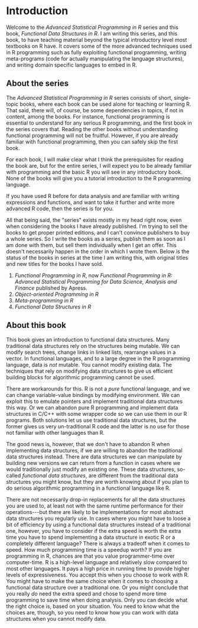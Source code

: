 
# Introduction

Welcome to the *Advanced Statistical Programming in R* series and this book, *Functional Data Structures in R*. I am writing this series, and this book, to have teaching material beyond the typical introductory level most textbooks on R have. It covers some of the more advanced techniques used in R programming such as fully exploiting functional programming, writing meta-programs (code for actually manipulating the language structures), and writing domain specific languages to embed in R.

## About the series

The *Advanced Statistical Programming in R* series consists of short, single-topic books, where each book can be used alone for teaching or learning R. That said, there will, of course, be some dependencies in topics, if not in content, among the books. For instance, functional programming is essential to understand for any serious R programming, and the first book in the series covers that. Reading the other books without understanding functional programming will not be fruitful. However, if you are already familiar with functional programming, then you can safely skip the first book.

For each book, I will make clear what I think the prerequisites for reading the book are, but for the entire series, I will expect you to be already familiar with programming and the basic R you will see in any introductory book. None of the books will give you a tutorial introduction to the R programming language.

If you have used R before for data analysis and are familiar with writing expressions and functions, and want to take it further and write more advanced R code, then the series is for you.

All that being said, the "series" exists mostly in my head right now, even when considering the books I have already published. I'm trying to sell the books to get proper printed editions, and I can't convince publishers to buy a whole series. So I write the books as a series, publish them as soon as I am done with them, but sell them individually when I get an offer. This doesn't necessarily happen in the order in which I wrote them. Below is the status of the books in series at the time I am writing this, with original titles and new titles for the books I have sold.

1. *Functional Programming in R*, now *Functional Programming in R: Advanced Statistical Programming for Data Science, Analysis and Finance* published by Apress.
2. *Object-oriented Programming in R*
3. *Meta-programming in R*
4. *Functional Data Structures in R*


## About this book

This book gives an introduction to functional data structures. Many traditional data structures rely on the structures being mutable. We can modify search trees, change links in linked lists, rearrange values in a vector. In functional languages, and to a large degree in the R programming language, data is *not* mutable. You cannot modify existing data. The techniques that rely on modifying data structures to give us efficient building blocks for algorithmic programming cannot be used.

There are workarounds for this. R is not a *pure* functional language, and we can change variable-value bindings by modifying environment. We can exploit this to emulate pointers and implement traditional data structures this way. Or we can abandon pure R programming and implement data structures in C/C++ with some wrapper code so we can use them in our R programs. Both solutions let us use traditional data structures, but the former gives us very un-traditional R code and the latter is no use for those not familiar with other languages than R.

The good news is, however, that we don't have to abandon R when implementing data structures, if we are willing to abandon the traditional data structures instead. There are data structures we can manipulate by building new versions we can return from a function in cases where we would traditionally just modify an existing one. These data structures, so-called *functional data structures*, are different from the traditional data structures you might know, but they are worth knowing about if you plan to do serious algorithmic programming in a functional language like R.

There are not necessarily drop-in replacements for all the data structures you are used to, at least not with the same runtime performance for their operations---but there are likely to be implementations for most abstract data structures you regularly use. In cases where you might have to loose a bit of efficiency by using a functional data structures instead of a traditional one, however, you have to consider if the extra speed is worth the extra time you have to spend implementing a data structure in exotic R or a completely different language? There is always a tradeoff when it comes to speed. How much programming time is a speedup worth? If you are programming in R, chances are that you value programmer-time over computer-time. R is a high-level language and relatively slow compared to most other languages. It pays a high price in running time to provide higher levels of expressiveness. You accept this when you choose to work with R. You might have to make the same choice when it comes to choosing a functional data structure over a traditional one. Or you might conclude that you really *do* need the extra speed and chose to spend more time programming to save time when doing analysis. Only you can decide what the right choice is, based on your situation. You need to know what the choices are, though, so you need to know how you can work with data structures when you cannot modify data.


